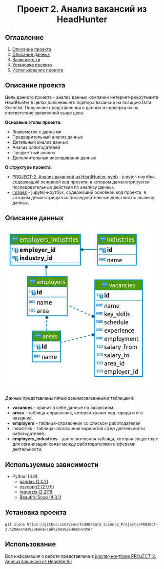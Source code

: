 
# <center> Проект 2. Анализ вакансий из HeadHunter </center>
## Оглавление
1. [Описание проекта](#Описание-проекта)
2. [Описание данных](#Описание-данных)
3. [Зависимости](#Используемые-зависимости)
4. [Установка проекта](#Установка-проекта)
5. [Использование проекта](#Использование)

## Описание проекта

Цель данного проекта - анализ данных компании интернет-рекрутмента HeadHunter в целях дальнейшего подбора вакансий на позицию Data Scientist. Получение представления о данных и проверка их на соответствие заявленной выше цели.

**Основные этапы проекта:**
* Знакомство с данными
* Предварительный анализ данных
* Детальный анализ данных
* Анализ работодателей
* Предметный анализ
* Дополнительные исследования данных

**О структуре проекта:**

* [PROJECT-2. Анализ вакансий из HeadHunter.ipynb](./PROJECT-2.%20Анализ%20вакансий%20из%20HeadHunter.ipynb) - jupyter-ноутбук, содержащий основной код проекта, в котором демонстрируется последовательные действия по анализу данных.
* [images](./images) - jupyter-ноутбук, содержащий основной код проекта, в котором демонстрируется последовательные действия по анализу данных.


## Описание данных


![](./images/sheme.jpg)

Данные представлены пятью взаимосвязанными таблицами:
* **vacances** - хранит в себе данные по вакансиям.
* **areas** - таблица-справочник, которая хранит код города и его название.
* **employers** - таблица-справочник со списком работодателей
* industries - таблица-спровочник вариантов сфер деятельности работодателей.
* **employers_industries** - дополнительная таблица, которая существует для организации связи между работодателями и сферами деятельности.

## Используемые зависимости
* Python (3.9):
    * [pandas (1.4.2)](https://pandas.pydata.org)
    * [psycopg2 (2.9.5)](https://www.psycopg.org)
    * [requests (2.27.1)](https://requests.readthedocs.io/en/latest/)
    * [BeautifulSoup (4.8.1)](https://beautiful-soup-4.readthedocs.io/en/latest/)

## Установка проекта

```
git clone https://github.com/Vsevolod90/Data_Science_Projects/PROJECT-2.%20Анализ%20вакансий%20из%20HeadHunter
```

## Использование
Вся информация о работе представлена в [jupyter-ноутбуке PROJECT-2. Анализ вакансий из HeadHunter](./PROJECT-2.%20Анализ%20вакансий%20из%20HeadHunter.ipynb)
